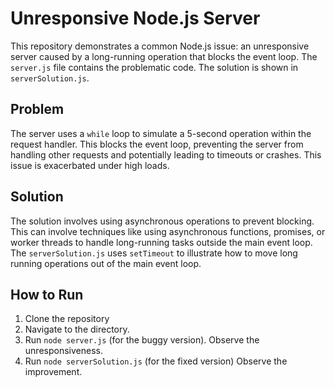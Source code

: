 # Unresponsive Node.js Server

This repository demonstrates a common Node.js issue: an unresponsive server caused by a long-running operation that blocks the event loop.  The `server.js` file contains the problematic code. The solution is shown in `serverSolution.js`.

## Problem

The server uses a `while` loop to simulate a 5-second operation within the request handler.  This blocks the event loop, preventing the server from handling other requests and potentially leading to timeouts or crashes.  This issue is exacerbated under high loads.

## Solution

The solution involves using asynchronous operations to prevent blocking.  This can involve techniques like using asynchronous functions, promises, or worker threads to handle long-running tasks outside the main event loop.  The  `serverSolution.js` uses `setTimeout` to illustrate how to move long running operations out of the main event loop.

## How to Run

1. Clone the repository
2. Navigate to the directory.
3. Run `node server.js` (for the buggy version). Observe the unresponsiveness. 
4. Run `node serverSolution.js` (for the fixed version) Observe the improvement.
